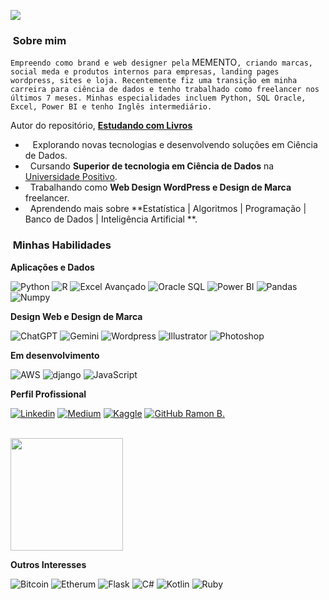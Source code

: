 ![](https://komarev.com/ghpvc/?username=SkippeRBM&color=006bed)

<h3> &nbsp;Sobre mim </h3>

  `Empreendo como brand e web designer pela` <a src="https://www.mementovxi.com/">MEMENTO</a>`, criando marcas, social meda e produtos internos para empresas, landing pages wordpress, sites e loja. Recentemente fiz uma transição em minha carreira para ciência de dados e tenho trabalhado como freelancer nos últimos 7 meses. Minhas especialidades incluem Python, SQL Oracle, Excel, Power BI e tenho Inglês intermediário.`
  
  Autor do repositório, <a href="https://github.com/SkippeRBM/Estudando-com-Livros">**Estudando com Livros**</a>
- ‍ &nbsp; Explorando novas tecnologias e desenvolvendo soluções em Ciência de Dados.
-  &nbsp; Cursando **Superior de tecnologia em Ciência de Dados** na <a href="https://www.linkedin.com/in/ramonbarbozam/">Universidade Positivo</a>.
-  &nbsp; Trabalhando como **Web Design WordPress e Design de Marca** freelancer.
-  &nbsp; Aprendendo mais sobre **Estatística | Algoritmos | Programação | Banco de Dados | Inteligência Artificial **.

<h3>  &nbsp;Minhas Habilidades </h3>

**Aplicações e Dados**

![Python](https://img.shields.io/badge/Python-14354C?style=for-the-badge&logo=python&logoColor=white)
![R](https://img.shields.io/badge/R-276DC3?style=for-the-badge&logo=r&logoColor=white)
![Excel Avançado](https://img.shields.io/badge/Microsoft_Excel-217346?style=for-the-badge&logo=microsoft-excel&logoColor=white)
![Oracle SQL](https://img.shields.io/badge/Oracle-F80000?style=for-the-badge&logo=Oracle&logoColor=white )
![Power BI](https://img.shields.io/badge/PowerBI-F2C811?style=for-the-badge&logo=Power%20BI&logoColor=white)
![Pandas](https://img.shields.io/badge/Pandas-2C2D72?style=for-the-badge&logo=pandas&logoColor=white)
![Numpy](https://img.shields.io/badge/Numpy-777BB4?style=for-the-badge&logo=numpy&logoColor=white)


**Design Web e Design de Marca**

![ChatGPT](https://img.shields.io/badge/ChatGPT-74aa9c?style=for-the-badge&logo=openai&logoColor=white )
![Gemini](https://img.shields.io/badge/Gemini-8E75B2?style=for-the-badge&logo=googlebard&logoColor=fff )
![Wordpress](	https://img.shields.io/badge/Wordpress-21759B?style=for-the-badge&logo=wordpress&logoColor=white)
![Illustrator](https://img.shields.io/badge/Adobe%20Illustrator-FF9A00?style=for-the-badge&logo=adobe%20illustrator&logoColor=white)
![Photoshop](https://img.shields.io/badge/Adobe%20Photoshop-31A8FF?style=for-the-badge&logo=Adobe%20Photoshop&logoColor=black)

**Em desenvolvimento**

![AWS](https://img.shields.io/badge/Amazon_AWS-FF9900?style=for-the-badge&logo=amazonaws&logoColor=white)
![django](https://img.shields.io/badge/Django-092E20?style=for-the-badge&logo=django&logoColor=green)
![JavaScript](https://img.shields.io/badge/JavaScript-323330?style=for-the-badge&logo=javascript&logoColor=F7DF1E)

**Perfil Profissional**

[![Linkedin](https://img.shields.io/badge/LinkedIn-0077B5?style=for-the-badge&logo=linkedin&logoColor=white)](https://www.linkedin.com/in/ramonbarbozam/)
[![Medium](https://img.shields.io/badge/Medium-12100E?style=for-the-badge&logo=medium&logoColor=white)](https://medium.com/@ramom.skipper)
[![Kaggle]( https://img.shields.io/badge/Kaggle-20BEFF?style=for-the-badge&logo=Kaggle&logoColor=white)](https://www.kaggle.com/ramonethos)
[![GitHub Ramon B.](https://img.shields.io/github/followers/richardcpereira?label=follow&style=social)](https://github.com/SkippeRBM)

<br/>

<a href="https://github.com/SkippeRBM">
  <img height="180em" src="https://github-readme-stats.vercel.app/api?username=SkippeRBM&theme=dracula&show_icons=true" />
</a>

<br/>

**Outros Interesses**

![Bitcoin](https://img.shields.io/badge/Bitcoin-000000?style=for-the-badge&logo=bitcoin&logoColor=white)
![Etherum](https://img.shields.io/badge/Ethereum-3C3C3D?style=for-the-badge&logo=Ethereum&logoColor=white)
![Flask](https://img.shields.io/badge/Flask-000000?style=for-the-badge&logo=flask&logoColor=white)
![C#](https://img.shields.io/badge/C%23-239120?style=for-the-badge&logo=csharp&logoColor=white)
![Kotlin](https://img.shields.io/badge/Kotlin-B125EA?style=for-the-badge&logo=kotlin&logoColor=white)
![Ruby](https://img.shields.io/badge/Ruby-CC342D?style=for-the-badge&logo=ruby&logoColor=white)
